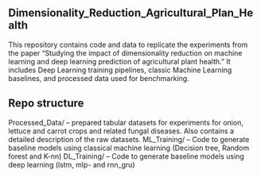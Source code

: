 ## Dimensionality_Reduction_Agricultural_Plan_Health
This repository contains code and data to replicate the experiments from the paper “Studying the impact of dimensionality reduction on machine learning and deep learning prediction of agricultural plant health.” It includes Deep Learning training pipelines, classic Machine Learning baselines, and processed data used for benchmarking.

## Repo structure
Processed_Data/ – prepared tabular datasets for experiments for onion, lettuce and carrot crops and related fungal diseases. Also contains a detailed description of the raw datasets.
ML_Training/ – Code to generate baseline models using classical machine learning (Decision tree, Random forest and K-nn)
DL_Training/ – Code to generate baseline models using  deep learning (lstm, mlp- and rnn_gru)
